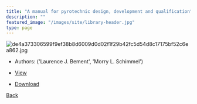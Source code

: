 ```yaml
---
title: "A manual for pyrotechnic design, development and qualification"
description: ""
featured_image: "/images/site/library-header.jpg"
type: page
---
```


![de4a373306599f9ef38b8d6009d0d02f1f29b42fc5d54d8c17175bf52c6ea862.jpg](https://drive.google.com/uc?export=view&id=1y6nS3rTVVjcOihRhW-iysAKmIgR2D_sk)
* Authors: ('Laurence J. Bement', 'Morry L. Schimmel')
* <a href="https://drive.google.com/uc?export=view&id=1gA8oaRbD0s-2B3dilXyQ4dP1-EgMSEmj" target="_blank">View</a>

* [Download](https://drive.google.com/uc?export=download&id=1gA8oaRbD0s-2B3dilXyQ4dP1-EgMSEmj)

[Back](/library/)
